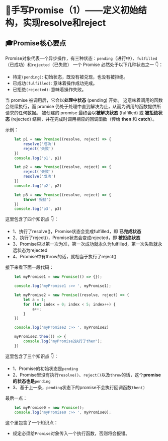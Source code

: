 <!--
 * @Descripttion: 回顾Promise知识点
 * @Author: armin
 * @Date: 2022-02-14 17:14:45
 * @LastEditors: armin
 * @LastEditTime: 2022-02-16 09:16:58
-->
:star2:手写Promise（1）——定义初始结构，实现resolve和reject
====================================================
:mortar_board:Promise核心要点
---------------
Promise对象代表一个异步操作，有三种状态：`pending`（进行中）、`fulfilled`（已成功）和`rejected`（已失败）
一个 Promise 必然处于以下几种状态之一 👇：

- 待定`(pending)`: 初始状态，既没有被兑现，也没有被拒绝。
- 已成功`(fulfilled)`: 意味着操作成功完成。
- 已拒绝`(rejected)`: 意味着操作失败。

当 promise 被调用后，它会以**处理中状态** (pending) 开始。 这意味着调用的函数会继续执行，而 promise 仍处于处理中直到解决为止，从而为调用的函数提供所请求的任何数据。
被创建的 promise 最终会以**被解决状态** (fulfilled) 或 **被拒绝状态** (rejected) 结束，并在完成时调用相应的回调函数（传给 **then** 和 **catch**）。

示例：
```js
    let p1 = new Promise((resolve, reject) => {
        resolve('成功')
        reject('失败')
    })
    console.log('p1', p1)

    let p2 = new Promise((resolve, reject) => {
        reject('失败')
        resolve('成功')
    })
    console.log('p2', p2)

    let p3 = new Promise((resolve, reject) => {
        throw('报错')
    })
    console.log('p3', p3)
```
这里包含了四个知识点 👇：

- 1、执行了resolve()，Promise状态会变成fulfilled，即 **已完成状态**
- 2、执行了reject()，Promise状态会变成rejected，即 **被拒绝状态**
- 3、Promise只以第一次为准，第一次成功就永久为fulfilled，第一次失败就永远状态为rejected
- 4、Promise中有throw的话，就相当于执行了reject()

接下来看下面一段代码：
```js
    let myPromise1 = new Promise(() => {});

    console.log('myPromise1 :>> ', myPromise1);

    let myPromise2 = new Promise((resolve, reject) => {
        let a = 1;
        for (let index = 0; index < 5; index++) {
            a++;
        }
    })

    console.log('myPromise2 :>> ', myPromise2)

    myPromise2.then(() => {
        console.log("myPromise2执行了then");
    })
```
这里包含了三个知识点 👇：

- 1、Promise的初始状态是`pending`
- 2、Promise里没有执行`resolve()`、`reject()`以及`throw`的话，这个**promise的状态也是**`pending`
- 3、基于上一条，`pending`状态下的promise不会执行回调函数`then()`

最后一点：
```js
    let myPromise0 = new Promise();
    console.log('myPromise0 :>> ', myPromise0);
```
这个里包含了一个知识点：
- 规定必须给`Promise`对象传入一个执行函数，否则将会报错。